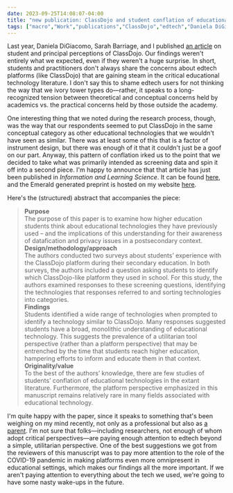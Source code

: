 ```yaml
---
date: 2023-09-25T14:08:07-04:00
title: "new publication: ClassDojo and student conflation of educational technologies"
tags: ["macro","Work","publications","ClassDojo","edtech","Daniela DiGiacomo","Sarah Barriage","ivory tower","Information and Learning Sciences"]
---
```

Last year, Daniela DiGiacomo, Sarah Barriage, and I published [an article](https://doi.org/10.1007/s11528-021-00640-6) on student and principal perceptions of ClassDojo. Our findings weren't entirely what we expected, even if they weren't a huge surprise. In short, students and practitioners don't always share the concerns about edtech platforms (like ClassDojo) that are gaining steam in the critical educational technology literature. I don't say this to shame edtech users for not thinking the way that we ivory tower types do—rather, it speaks to a long-recognized tension between theoretical and conceptual concerns held by academics vs. the practical concerns held by those outside the academy.

One interesting thing that we noted during the research process, though, was the way that our respondents seemed to put ClassDojo in the same conceptual category as other educational technologies that we wouldn't have seen as similar. There was at least some of this that is a factor of instrument design, but there was enough of it that it couldn't just be a goof on our part. Anyway, this pattern of conflation irked us to the point that we decided to take what was primarily intended as screening data and spin it off into a second piece. I'm happy to announce that that article has just been published in *Information and Learning Science*. It can be found [here](https://www.emerald.com/insight/content/doi/10.1108/ILS-03-2023-0030/full/html), and the Emerald generated preprint is hosted on my website [here](/Greenhalgh_et_al_preprint_Dojo_conflation.PDF).

Here's the (structured) abstract that accompanies the piece: 

> **Purpose**  
The purpose of this paper is to examine how higher education students think about educational technologies they have previously used – and the implications of this understanding for their awareness of datafication and privacy issues in a postsecondary context.  
**Design/methodology/approach**  
The authors conducted two surveys about students’ experience with the ClassDojo platform during their secondary education. In both surveys, the authors included a question asking students to identify which ClassDojo-like platform they used in school. For this study, the authors examined responses to these screening questions, identifying the technologies that responses referred to and sorting technologies into categories.  
**Findings**  
Students identified a wide range of technologies when prompted to identify a technology similar to ClassDojo. Many responses suggested students have a broad, monolithic understanding of educational technology. This suggests the prevalence of a utilitarian tool perspective (rather than a platform perspective) that may be entrenched by the time that students reach higher education, hampering efforts to inform and educate them in that context.  
**Originality/value**  
To the best of the authors’ knowledge, there are few studies of students’ conflation of educational technologies in the extant literature. Furthermore, the platform perspective emphasized in this manuscript remains relatively rare in many fields associated with educational technology.

I'm quite happy with the paper, since it speaks to something that's been weighing on my mind recently, not only as a professional but also as [a parent](https://spencergreenhalgh.com/work/being-a-parent-as-an-ed-tech-researcher/). I'm not sure that folks—including researchers, not enough of whom adopt critical perspectives—are paying enough attention to edtech beyond a simple, utilitarian perspective. One of the best suggestions we got from the reviewers of this manuscript was to pay more attention to the role of the COVID-19 pandemic in making platforms even more omnipresent in educational settings, which makes our findings all the more important. If we aren't paying attention to everything about the tech we used, we're going to have some nasty wake-ups in the future.